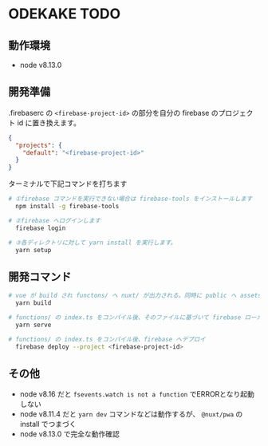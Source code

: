 # ODEKAKE TODO

## 動作環境

* node v8.13.0

## 開発準備

.firebaserc の `<firebase-project-id>` の部分を自分の firebase のプロジェクト id に置き換えます。

```json
{
  "projects": {
    "default": "<firebase-project-id>"
  }
}
```

ターミナルで下記コマンドを打ちます

```bash
# ①firebase コマンドを実行できない場合は firebase-tools をインストールします
  npm install -g firebase-tools

# ②firebase へログインします
  firebase login

# ③各ディレクトリに対して yarn install を実行します。
  yarn setup
```

## 開発コマンド

```bash
# vue が build され functons/ へ nuxt/ が出力される。同時に public へ assets/ コピーされる
  yarn build

# functions/ の index.ts をコンパイル後、そのファイルに基づいて firebase ローカルサーバーを立てる
  yarn serve

# functions/ の index.ts をコンパイル後、firebase へデプロイ
  firebase deploy --project <firebase-project-id>
```

## その他

* node v8.16 だと `fsevents.watch is not a function` でERRORとなり起動しない
* node v8.11.4 だと `yarn dev` コマンドなどは動作するが、 `@nuxt/pwa` の install でつまづく
* node v8.13.0 で完全な動作確認

